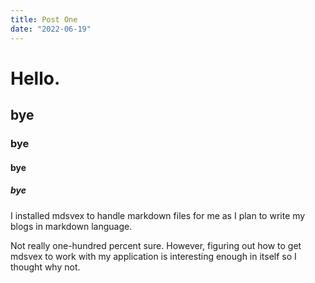 ```yaml
---
title: Post One
date: "2022-06-19"
---
```


# Hello.

## bye

### bye

#### bye

##### bye

I installed mdsvex to handle markdown files for me as I plan to write my blogs in markdown language.

Not really one-hundred percent sure. However, figuring out how to get mdsvex to work with my application is interesting enough in itself so I thought why not.